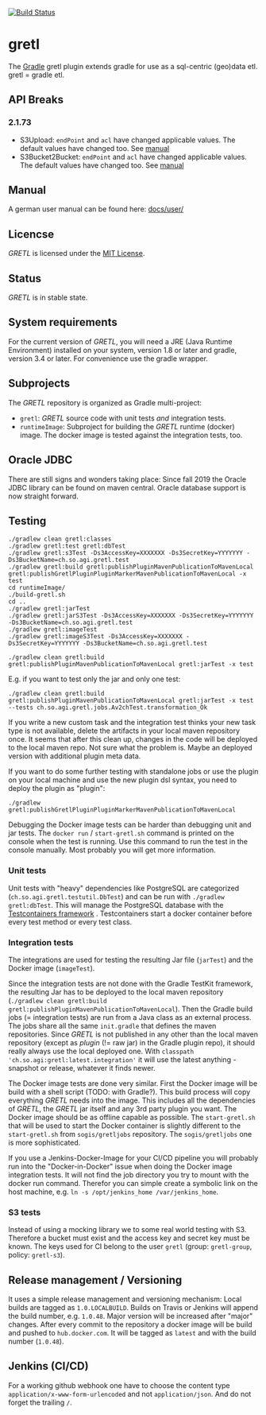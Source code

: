 [![Build Status](https://travis-ci.org/sogis/gretl.svg?branch=master)](https://travis-ci.org/sogis/gretl)

# gretl

The [Gradle](http://www.gradle.org) gretl plugin extends gradle for use as a sql-centric (geo)data etl. gretl = gradle etl.

## API Breaks

### 2.1.73
- S3Upload: `endPoint` and `acl` have changed applicable values. The default values have changed too. See [manual](docs/user/index.md#s3upload-experimental)
- S3Bucket2Bucket: `endPoint` and `acl` have changed applicable values. The default values have changed too. See [manual](docs/user/index.md#s3upload-experimental)

## Manual

A german user manual can be found here: [docs/user/](docs/user/index.md) 

## Licencse

_GRETL_ is licensed under the [MIT License](LICENSE).

## Status

_GRETL_ is in stable state.

## System requirements

For the current version of _GRETL_, you will need a JRE (Java Runtime Environment) installed on your system, version 1.8 or later and gradle, version 3.4 or later.
For convenience use the gradle wrapper.

## Subprojects

The _GRETL_ repository is organized as Gradle multi-project:

* `gretl`: _GRETL_ source code with unit tests _and_ integration tests.
* `runtimeImage`: Subproject for building the _GRETL_ runtime (docker) image. The docker image is tested against the integration tests, too.

## Oracle JDBC
There are still signs and wonders taking place: Since fall 2019 the Oracle JDBC library can be found on maven central. Oracle database support is now straight forward.

## Testing

```
./gradlew clean gretl:classes 
./gradlew gretl:test gretl:dbTest 
./gradlew gretl:s3Test -Ds3AccessKey=XXXXXXX -Ds3SecretKey=YYYYYYY -Ds3BucketName=ch.so.agi.gretl.test
./gradlew gretl:build gretl:publishPluginMavenPublicationToMavenLocal gretl:publishGretlPluginPluginMarkerMavenPublicationToMavenLocal -x test
cd runtimeImage/
./build-gretl.sh
cd ..
./gradlew gretl:jarTest 
./gradlew gretl:jarS3Test -Ds3AccessKey=XXXXXXX -Ds3SecretKey=YYYYYYY -Ds3BucketName=ch.so.agi.gretl.test
./gradlew gretl:imageTest 
./gradlew gretl:imageS3Test -Ds3AccessKey=XXXXXXX -Ds3SecretKey=YYYYYYY -Ds3BucketName=ch.so.agi.gretl.test
```

```
./gradlew clean gretl:build gretl:publishPluginMavenPublicationToMavenLocal gretl:jarTest -x test
```

E.g. if you want to test only the jar and only one test:
```
./gradlew clean gretl:build gretl:publishPluginMavenPublicationToMavenLocal gretl:jarTest -x test --tests ch.so.agi.gretl.jobs.Av2chTest.transformation_Ok

```

If you write a new custom task and the integration test thinks your new task type is not available, delete the artifacts in your local maven repository once. It seems that after this clean up, changes in the code will be deployed to the local maven repo. Not sure what the problem is. Maybe an deployed version with additional plugin meta data.

If you want to do some further testing with standalone jobs or use the plugin on your local machine and use the new plugin dsl syntax, you need to deploy the plugin as "plugin":

```
./gradlew gretl:publishGretlPluginPluginMarkerMavenPublicationToMavenLocal
```

Debugging the Docker image tests can be harder than debugging unit and jar tests. The `docker run` / `start-gretl.sh` command is printed on the console when the test is running. Use this command to run the test in the console manually. Most probably you will get more information.

### Unit tests
Unit tests with "heavy" dependencies like PostgreSQL are categorized (`ch.so.agi.gretl.testutil.DbTest`) and can be run with `./gradlew gretl:dbTest`. This will manage the PostgreSQL database with the [Testcontainers framework](https://www.testcontainers.org) . Testcontainers start a docker container before every test method or every test class.

### Integration tests
The integrations are used for testing the resulting Jar file (`jarTest`) and the Docker image (`imageTest`). 

Since the integration tests are not done with the Gradle TestKit framework, the resulting Jar has to be deployed to the local maven repository (`./gradlew clean gretl:build gretl:publishPluginMavenPublicationToMavenLocal`). Then the Gradle build jobs (= integration tests) are run from a Java class as an external process. The jobs share all the same `init.gradle` that defines the maven repositories. Since _GRETL_ is not published in any other than the local maven repository  (except as _plugin_ (!= raw jar) in the Gradle plugin repo), it should really always use the local deployed one. With `classpath 'ch.so.agi:gretl:latest.integration'` it will use the latest anything - snapshot or release, whatever it finds newer.

The Docker image tests are done very similar. First the Docker image will be build with a shell script (TODO: with Gradle?). This build process will copy everything _GRETL_ needs into the image. This includes all the dependencies of _GRETL_, the _GRETL_ jar itself and any 3rd party plugin you want. The Docker image should be as offline capable as possible. The `start-gretl.sh` that will be used to start the Docker container is slightly different to the `start-gretl.sh` from `sogis/gretljobs` repository. The `sogis/gretljobs` one is more sophisticated.

If you use a Jenkins-Docker-Image for your CI/CD pipeline you will probably run into the "Docker-in-Docker" issue when doing the Docker image integration tests. It will not find the job directory you try to mount with the docker run command. Therefor you can simple create a symbolic link on the host machine, e.g. `ln -s /opt/jenkins_home /var/jenkins_home`.

### S3 tests
Instead of using a mocking library we to some real world testing with S3. Therefore a bucket must exist and the access key and secret key must be known. The keys used for CI belong to the user `gretl` (group: `gretl-group`, policy: `gretl-s3`).

## Release management / Versioning

It uses a simple release management and versioning mechanism: Local builds are tagged as `1.0.LOCALBUILD`. Builds on Travis or Jenkins will append the build number, e.g. `1.0.48`. Major version will be increased after "major" changes. After every commit to the repository a docker image will be build and pushed to `hub.docker.com`. It will be tagged as `latest` and with the build number (`1.0.48`).

## Jenkins (CI/CD)
For a working github webhook one have to choose the content type `application/x-www-form-urlencoded` and not `application/json`. And do not forget the trailing `/`.  



